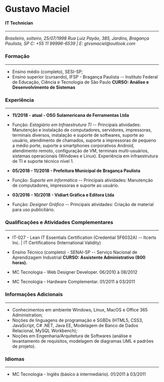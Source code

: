 # Gustavo Maciel
#### IT Technician
___
_Brasileiro, solteiro, 25/07/1998_
_Rua Luiz Payão, 385, Jardins, Bragança Paulista, SP_
_C: +55 11 99996-6539 | E: gtvsmaciel@outlook.com_

### Formação
___

- Ensino médio (completo), SESI-SP;
- Ensino superior (cursando), IFSP - Bragança Paulista
-- Instituto Federal de Educação, Ciência e Tecnologia de São Paulo
**CURSO: Análise e Desenvolvimento de Sistemas**

### Experiência
___

- **11/2018 - atual - OSG Sulamericana de Ferramentas Ltda**
- Função: _Estagiário em Infraestrutura TI_
-- Principais atividades: Manutenção e instalação de computadores, servidores, impressoras, terminais diversos, instalação e suporte de softwares, suporte ao usuário, atendimento de chamados, suporte a impressoras de pequeno a médio porte, suporte a smartphones corporativos Android, atendimento remoto, configuração de VM, terminais multi-usuários, sistemas operacionais (Windows e Linux).
Experiência em infraestrutura de TI e suporte técnico nível 1.

- **05/2018 - 11/2018 - Prefeitura Municipal de Bragança Paulista**
- Função: _Suporte em informática_
-- Principais atividades: Manutenção de computadores, impressoras e suporte ao usuário.

- **03/2016 - 10/2018 - Vidiart Gráfica e Editora Ltda**
- Função: _Designer Gráfico_
-- Principais atividades: Criação de material para uso publicitário.

### Qualificações e Atividades Complementares
---
- IT-027 - Lean IT Essentials Certification (Credential 5F6032A)
-- Itcerts Inc. | IT Certifications (International Validity)

- Ensino Técnico (completo) - SENAI-SP
-- Serviço Nacional de Aprendizagem Industrial
**CURSO: Assistente Administrativo (800 horas).**

- MC Tecnologia - Web Designer Developer.
06/2010 à 08/2012

- MC Tecnologia - Hardware Complementar.
01/2011 à 03/2011

### Informações Adicionais
---
- Conhecimentos em ambiente Windows, Linux, MacOS e Office 365 Administration;
- Noções de linguagens de programação e SGBDs (HTML5, CSS3, JavaScript, C# .NET, Java EE, Modelagem de Banco de Dados Relacional, MySQL Workbench);
- Noções em Engenharia/Arquitetura de Softwares (análise e levantamento de requisitos, modelagem de diagramas UML e padrões de projeto).

### Idiomas
---
- MC Tecnologia - Inglês (básico à intermediário).
01/2011 à 03/2011
<!--stackedit_data:
eyJoaXN0b3J5IjpbODUyMDYwMDg5XX0=
-->